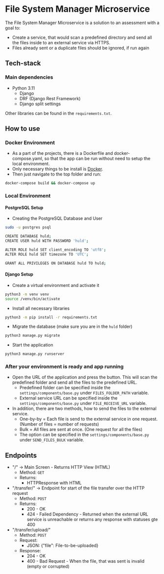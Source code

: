 # File System Manager Microservice

The File System Manager Microservice is a solution to an assessment with a goal to:
- Create a service, that would scan a predefined directory and send all the files inside to an external service via HTTPS.
- Files already sent or a duplicate files should be ignored, if run again

## Tech-stack

### Main dependencies

- Python 3.11
  - Django
  - DRF (Django Rest Framework)
  - Django split settings

Other libraries can be found in the `requirements.txt`.

## How to use

### Docker Environment

- As a part of the projects, there is a Dockerfile and docker-compose.yaml, so that the app can be run without 
need to setup the local environment. 
- Only necessary things to be install is [Docker](https://docs.docker.com/engine/install/).
- Then just navigate to the top folder and run:
```bash
docker-compose build && docker-compose up
```

### Local Environment

#### PostgreSQL Setup

- Creating the PostgreSQL Database and User
```bash
sudo -u postgres psql
```
```bash
CREATE DATABASE huld;
CREATE USER huld WITH PASSWORD 'huld';

ALTER ROLE huld SET client_encoding TO 'utf8';
ALTER ROLE huld SET timezone TO 'UTC';

GRANT ALL PRIVILEGES ON DATABASE huld TO huld;
```
#### Django Setup

- Create a virtual environment and activate it
```bash
python3 -m venv venv
source /venv/bin/activate
```
- Install all necessary libraries
```bash
python3 -m pip install -r requirements.txt 
```
- Migrate the database (make sure you are in the `huld` folder)
```bash
python3 manage.py migrate 
```
- Start the application
```bash
python3 manage.py runserver 
```

### After your environment is ready and app running

- Open the URL of the application and press the button. This will scan the predefined folder and send all the files to the predefined URL.
  - Predefined folder can be specified inside the `settings/components/base.py` under `FILES_FOLDER_PATH` variable.
  - External service URL can be specified inside the `settings/components/base.py` under `FILE_RECEIVE_URL` variable.
- In addition, there are two methods, how to send the files to the external service.
  - One-by-by = Each file is send to the external service in one request. (Number of files = number of requests)
  - Bulk = All files are sent at once. (One request for all the files)
  - The option can be specified in the `settings/components/base.py` under `SEND_FILES_BULK` variable.

## Endpoints

- "/" -> Main Screen - Returns HTTP View (HTML)
  - Method: `GET`
  - Returns:
    - HTTPResponse with HTML
- "/transfer/" -> Endpoint for start of the file transfer over the HTTP request
  - Method: `POST`
  - Returns:
    - 200 - OK
    - 424 - Failed Dependency - Returned when the external URL service is unreachable or returns any response with statuses gte 400
- "/transfer/upload/"
  - Method: `POST`
  - Request:
    - JSON: {"file": File-to-be-uploaded}
  - Response:
    - 204 - OK
    - 400 - Bad Request - When the file, that was sent is invalid (empty or corrupted)